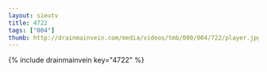 ```yaml
--- 
layout: sieutv
title: 4722
tags: ["004"]
thumb: http://drainmainvein.com/media/videos/tmb/000/004/722/player.jpg
---
```

{% include drainmainvein key="4722" %} 
